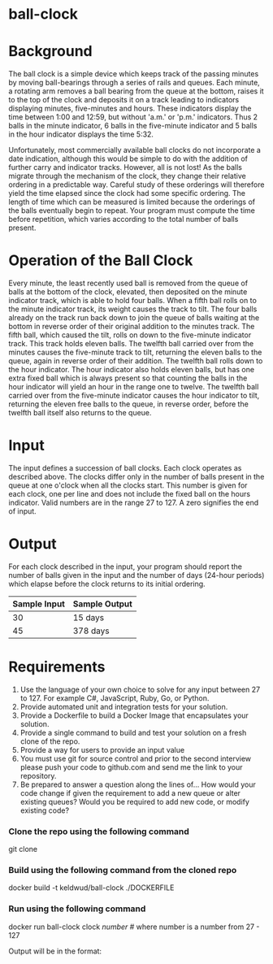 # ball-clock
# Background
The ball clock is a simple device which keeps track of the passing minutes by moving ball-bearings through a series of rails and queues. Each minute, a rotating arm removes a ball bearing from the queue at the bottom, raises it to the top of the clock and deposits it on a track leading to indicators displaying minutes, five-minutes and hours. These indicators display the time between 1:00 and 12:59, but without 'a.m.' or 'p.m.' indicators. Thus 2 balls in the minute indicator, 6 balls in the five-minute indicator and 5 balls in the hour indicator displays the time 5:32.

Unfortunately, most commercially available ball clocks do not incorporate a date indication, although this would be simple to do with the addition of further carry and indicator tracks. However, all is not lost! As the balls migrate through the mechanism of the clock, they change their relative ordering in a predictable way. Careful study of these orderings will therefore yield the time elapsed since the clock had some specific ordering. The length of time which can be measured is limited because the orderings of the balls eventually begin to repeat. Your program must compute the time before repetition, which varies according to the total number of balls present.
 
# Operation of the Ball Clock
Every minute, the least recently used ball is removed from the queue of balls at the bottom of the clock, elevated, then deposited on the minute indicator track, which is able to hold four balls. When a fifth ball rolls on to the minute indicator track, its weight causes the track to tilt. The four balls already on the track run back down to join the queue of balls waiting at the bottom in reverse order of their original addition to the minutes track. The fifth ball, which caused the tilt, rolls on down to the five-minute indicator track. This track holds eleven balls. The twelfth ball carried over from the minutes causes the five-minute track to tilt, returning the eleven balls to the queue, again in reverse order of their addition. The twelfth ball rolls down to the hour indicator. The hour indicator also holds eleven balls, but has one extra fixed ball which is always present so that counting the balls in the hour indicator will yield an hour in the range one to twelve. The twelfth ball carried over from the five-minute indicator causes the hour indicator to tilt, returning the eleven free balls to the queue, in reverse order, before the twelfth ball itself also returns to the queue.
 
# Input
The input defines a succession of ball clocks. Each clock operates as described above. The clocks differ only in the number of balls present in the queue at one o'clock when all the clocks start. This number is given for each clock, one per line and does not include the fixed ball on the hours indicator. Valid numbers are in the range 27 to 127. A zero signifies the end of input.
 
# Output
For each clock described in the input, your program should report the number of balls given in the input and the number of days (24-hour periods) which elapse before the clock returns to its initial ordering.

Sample Input | Sample Output
------------ | -------------
30 | 15 days
45 | 378 days

# Requirements
1. Use the language of your own choice to solve for any input between 27 to 127. For example C#, JavaScript, Ruby, Go, or Python.
1. Provide automated unit and integration tests for your solution.
1. Provide a Dockerfile to build a Docker Image that encapsulates your solution.
1. Provide a single command to build and test your solution on a fresh clone of the repo.
1. Provide a way for users to provide an input value
1. You must use git for source control and prior to the second interview please push your code to github.com and send me the link to your repository.
1. Be prepared to answer a question along the lines of… How would your code change if given the requirement to add a new queue or alter existing queues? Would you be required to add new code, or modify existing code?

### Clone the repo using the following command
git clone 

### Build using the following command from the cloned repo
docker build -t keldwud/ball-clock ./DOCKERFILE

### Run using the following command
docker run ball-clock clock _number_ # where number is a number from 27 - 127

Output will be in the format:
